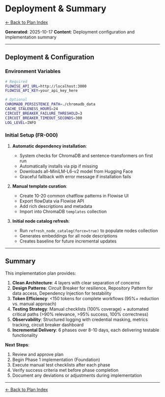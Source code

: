 # Deployment & Summary

[← Back to Plan Index](plan_cc.md)

**Generated**: 2025-10-17
**Content**: Deployment configuration and implementation summary

---

## Deployment & Configuration

### Environment Variables

```bash
# Required
FLOWISE_API_URL=http://localhost:3000
FLOWISE_API_KEY=your_api_key_here

# Optional
CHROMADB_PERSISTENCE_PATH=./chromadb_data
CACHE_STALENESS_HOURS=24
CIRCUIT_BREAKER_FAILURE_THRESHOLD=3
CIRCUIT_BREAKER_TIMEOUT_SECONDS=300
LOG_LEVEL=INFO
```

### Initial Setup (FR-000)

1. **Automatic dependency installation**:
   - System checks for ChromaDB and sentence-transformers on first run
   - Automatically installs via pip if missing
   - Downloads all-MiniLM-L6-v2 model from Hugging Face
   - Graceful fallback with error message if installation fails

2. **Manual template curation**:
   - Create 10-20 common chatflow patterns in Flowise UI
   - Export flowData via Flowise API
   - Add rich descriptions and metadata
   - Import into ChromaDB `templates` collection

3. **Initial node catalog refresh**:
   - Run `refresh_node_catalog(force=true)` to populate nodes collection
   - Generates embeddings for all node descriptions
   - Creates baseline for future incremental updates

---

## Summary

This implementation plan provides:

1. **Clean Architecture**: 4 layers with clear separation of concerns
2. **Design Patterns**: Circuit Breaker for resilience, Repository Pattern for data access, Dependency Injection for testability
3. **Token Efficiency**: <150 tokens for complete workflows (95%+ reduction vs. manual approach)
4. **Testing Strategy**: Manual checklists (100% coverage) + automated critical paths (>90% relevance, >95% success, 100% correctness)
5. **Observability**: Structured logging with credential masking, metrics tracking, circuit breaker dashboard
6. **Incremental Delivery**: 6 phases over 8-10 days, each delivering testable functionality

**Next Steps**:
1. Review and approve plan
2. Begin Phase 1 implementation (Foundation)
3. Execute manual test checklists after each phase
4. Verify success criteria met before phase completion
5. Document any deviations or adjustments during implementation

---

[← Back to Plan Index](plan_cc.md)
